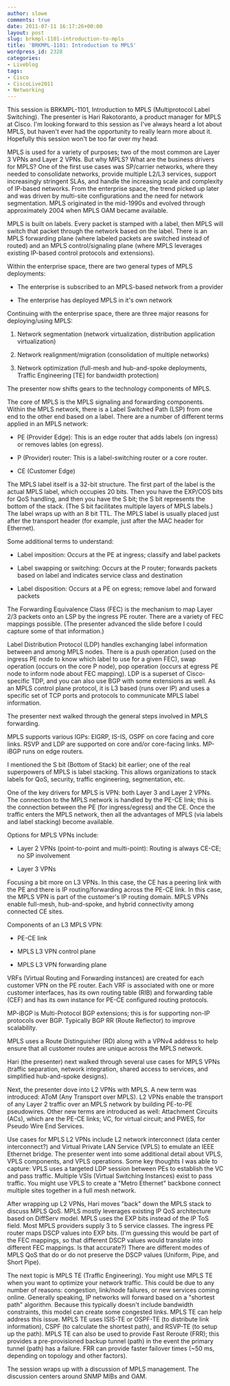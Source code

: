 ```yaml
---
author: slowe
comments: true
date: 2011-07-11 16:17:26+00:00
layout: post
slug: brkmpl-1101-introduction-to-mpls
title: 'BRKMPL-1101: Introduction to MPLS'
wordpress_id: 2328
categories:
- Liveblog
tags:
- Cisco
- CiscoLive2011
- Networking
---
```


This session is BRKMPL-1101, Introduction to MPLS (Multiprotocol Label Switching). The presenter is Hari Rakotoranto, a product manager for MPLS at Cisco. I'm looking forward to this session as I've always heard a lot about MPLS, but haven't ever had the opportunity to really learn more about it. Hopefully this session won't be too far over my head.

MPLS is used for a variety of purposes; two of the most common are Layer 3 VPNs and Layer 2 VPNs. But why MPLS? What are the business drivers for MPLS? One of the first use cases was SP/carrier networks, where they needed to consolidate networks, provide multiple L2/L3 services, support increasingly stringent SLAs, and handle the increasing scale and complexity of IP-based networks. From the enterprise space, the trend picked up later and was driven by multi-site configurations and the need for network segmentation. MPLS originated in the mid-1990s and evolved through approximately 2004 when MPLS OAM became available.

MPLS is built on labels. Every packet is stamped with a label, then MPLS will switch that packet through the network based on the label. There is an MPLS forwarding plane (where labeled packets are switched instead of routed) and an MPLS control/signaling plane (where MPLS leverages existing IP-based control protocols and extensions).

Within the enterprise space, there are two general types of MPLS deployments:

* The enterprise is subscribed to an MPLS-based network from a provider

* The enterprise has deployed MPLS in it's own network

Continuing with the enterprise space, there are three major reasons for deploying/using MPLS:

1. Network segmentation (network virtualization, distribution application virtualization)

2. Network realignment/migration (consolidation of multiple networks)

3. Network optimization (full-mesh and hub-and-spoke deployments, Traffic Engineering [TE] for bandwidth protection)

The presenter now shifts gears to the technology components of MPLS.

The core of MPLS is the MPLS signaling and forwarding components. Within the MPLS network, there is a Label Switched Path (LSP) from one end to the other end based on a label. There are a number of different terms applied in an MPLS network:

* PE (Provider Edge): This is an edge router that adds labels (on ingress) or removes lables (on egress).

* P (Provider) router: This is a label-switching router or a core router.

* CE (Customer Edge)

The MPLS label itself is a 32-bit structure. The first part of the label is the actual MPLS label, which occupies 20 bits. Then you have the EXP/COS bits for QoS handling, and then you have the S bit; the S bit represents the bottom of the stack. (The S bit facilitates multiple layers of MPLS labels.) The label wraps up with an 8 bit TTL. The MPLS label is usually placed just after the transport header (for example, just after the MAC header for Ethernet).

Some additional terms to understand:

* Label imposition: Occurs at the PE at ingress; classify and label packets

* Label swapping or switching: Occurs at the P router; forwards packets based on label and indicates service class and destination

* Label disposition: Occurs at a PE on egress; remove label and forward packets

The Forwarding Equivalence Class (FEC) is the mechanism to map Layer 2/3 packets onto an LSP by the ingress PE router. There are a variety of FEC mappings possible. (The presenter advanced the slide before I could capture some of that information.)

Label Distribution Protocol (LDP) handles exchanging label information between and among MPLS nodes. There is a push operation (used on the ingress PE node to know which label to use for a given FEC), swap operation (occurs on the core P node), pop operation (occurs at egress PE node to inform node about FEC mapping). LDP is a superset of Cisco-specific TDP, and you can also use BGP with some extensions as well. As an MPLS control plane protocol, it is L3 based (runs over IP) and uses a specific set of TCP ports and protocols to communicate MPLS label information.

The presenter next walked through the general steps involved in MPLS forwarding.

MPLS supports various IGPs: EIGRP, IS-IS, OSPF on core facing and core links. RSVP and LDP are supported on core and/or core-facing links. MP-iBGP runs on edge routers.

I mentioned the S bit (Bottom of Stack) bit earlier; one of the real superpowers of MPLS is label stacking. This allows organizations to stack labels for QoS, security, traffic engineering, segmentation, etc.

One of the key drivers for MPLS is VPN: both Layer 3 and Layer 2 VPNs. The connection to the MPLS network is handled by the PE-CE link; this is the connection between the PE (for ingress/egress) and the CE. Once the traffic enters the MPLS network, then all the advantages of MPLS (via labels and label stacking) become available.

Options for MPLS VPNs include:

* Layer 2 VPNs (point-to-point and multi-point): Routing is always CE-CE; no SP involvement

* Layer 3 VPNs

Focusing a bit more on L3 VPNs. In this case, the CE has a peering link with the PE and there is IP routing/forwarding across the PE-CE link. In this case, the MPLS VPN is part of the customer's IP routing domain. MPLS VPNs enable full-mesh, hub-and-spoke, and hybrid connectivity among connected CE sites.

Components of an L3 MPLS VPN:

* PE-CE link

* MPLS L3 VPN control plane

* MPLS L3 VPN forwarding plane

VRFs (Virtual Routing and Forwarding instances) are created for each customer VPN on the PE router. Each VRF is associated with one or more customer interfaces, has its own routing table (RIB) and forwarding table (CEF) and has its own instance for PE-CE configured routing protocols.

MP-iBGP is Multi-Protocol BGP extensions; this is for supporting non-IP protocols over BGP. Typically BGP RR (Route Reflector) to improve scalability.

MPLS uses a Route Distinguisher (RD) along with a VPNv4 address to help ensure that all customer routes are unique across the MPLS network.

Hari (the presenter) next walked through several use cases for MPLS VPNs (traffic separation, network integration, shared access to services, and simplified hub-and-spoke designs).

Next, the presenter dove into L2 VPNs with MPLS. A new term was introduced: AToM (Any Transport over MPLS). L2 VPNs enable the transport of any Layer 2 traffic over an MPLS network by building PE-to-PE pseudowires. Other new terms are introduced as well: Attachment Circuits (ACs), which are the PE-CE links; VC, for virtual circuit; and PWES, for Pseudo Wire End Services.

Use cases for MPLS L2 VPNs include L2 network interconnect (data center interconnect?) and Virtual Private LAN Service (VPLS) to emulate an IEEE Ethernet bridge. The presenter went into some additional detail about VPLS, VPLS components, and VPLS operations. Some key thoughts I was able to capture: VPLS uses a targeted LDP session between PEs to establish the VC and pass traffic. Multiple VSIs (Virtual Switching Instances) exist to pass traffic. You might use VPLS to create a "Metro Ethernet" backbone connect multiple sites together in a full mesh network.

After wrapping up L2 VPNs, Hari moves "back" down the MPLS stack to discuss MPLS QoS. MPLS mostly leverages existing IP QoS architecture based on DiffServ model. MPLS uses the EXP bits instead of the IP ToS field. Most MPLS providers supply 3 to 5 service classes. The ingress PE router maps DSCP values into EXP bits. (I'm guessing this would be part of the FEC mappings, so that different DSCP values would translate into different FEC mappings. Is that accurate?) There are different modes of MPLS QoS that do or do not preserve the DSCP values (Uniform, Pipe, and Short Pipe).

The next topic is MPLS TE (Traffic Engineering). You might use MPLS TE when you want to optimize your network traffic. This could be due to any number of reasons: congestion, link/node failures, or new services coming online. Generally speaking, IP networks will forward based on a "shortest path" algorithm. Because this typically doesn't include bandwidth constraints, this model can create some congested links. MPLS TE can help address this issue. MPLS TE uses ISIS-TE or OSPF-TE (to distribute link information), CSPF (to calculate the shortest path), and RSVP-TE (to setup up the path). MPLS TE can also be used to provide Fast Reroute (FRR); this provides a pre-provisioned backup tunnel (path) in the event the primary tunnel (path) has a failure. FRR can provide faster failover times (~50 ms, depending on topology and other factors).

The session wraps up with a discussion of MPLS management. The discussion centers around SNMP MIBs and OAM.

